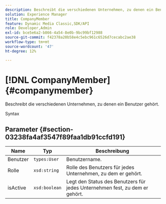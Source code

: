```yaml
---
description: Beschreibt die verschiedenen Unternehmen, zu denen ein Benutzer gehört.
solution: Experience Manager
title: CompanyMember
feature: Dynamic Media Classic,SDK/API
role: Developer,Admin
exl-id: bce5e6a2-b866-4a54-8e0b-9bc99bf12988
source-git-commit: f42378a20b58e4c5ebc961c6526d7cecabc2ae38
workflow-type: tm+mt
source-wordcount: '47'
ht-degree: 12%

---
```


# [!DNL CompanyMember]{#companymember}

Beschreibt die verschiedenen Unternehmen, zu denen ein Benutzer gehört.

Syntax

## Parameter {#section-03238fa4af3547f89faa1db91ccfd191}

| Name | Typ | Beschreibung |
|---|---|---|
| Benutzer | `types:User` | Benutzername. |
| Rolle | `xsd:string` | Rolle des Benutzers für jedes Unternehmen, zu dem er gehört. |
| isActive | `xsd:boolean` | Legt den Status des Benutzers für jedes Unternehmen fest, zu dem er gehört. |
